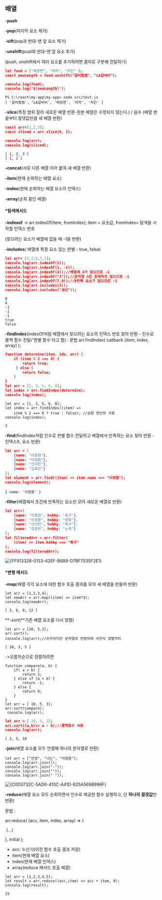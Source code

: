 ## 배열 

-**push** 

**-pop**(마지막 요소 제거) 

**-sift**(pop과 반대-맨 앞 요소 제거)

**-unshift**(pust와 반대-맨 앞 요소 추가)

(push, unshift에서 여러 요소를 추가하려면 콤마로 구분해 전달하기)

```json
let food = ["짜장면", "피자", "치킨" ];
const newLength = food.unshift("갈비찜찜", "LA갈비비");

console.log(food);
console.log('${newLength}');
```

```
PS C:\react\my-app\my-app> node src/test.js
[ '갈비찜찜', 'LA갈비비', '짜장면', '피자', '치킨' ]
```

**-slice**(특정 범위 잘라 새로운 배열 반환-원본 배열은 수정되지 않는다.) / 음수 (배열 맨 끝부터 절댓값만큼 새 배열 반환)

```json
const arr=[1,2,3];
const sliced = arr.slice(0, 2);

console.log(arr);
console.log(sliced);
```

```
[ 1, 2, 3 ]
[ 1, 2 ]
```

**-concat**(서로 다른 배열 이어 붙여 새 배열 반환)

**-item**(현재 순회하는 배열 요소)

**-index**(현재 순회하는 배열 요소의 인덱스)

**-array**(순회 중인 배열)



#### *탐색메서드

**-indexof** -> arr.indexOf(item, fromIndex); item = 요솟값, fromIndex= 탐색을 시작할 인덱스 번호

(찾으려는 요소가 배열에 없을 때 -1을 반환)

**-includes**( 배열에 특정 요소 있는 판별 - true, false)

```json
let arr= [1,3,5,7,1];
console.log(arr.indexOf(1));
console.log(arr.indexOf(1, -1));
console.log(arr.indexOf(4));//배열에 4가 없으므로 -1
console.log(arr.indexOf("3"));//문자형 3은 존재하지 않으므로 -1
console.log(arr.indexOf(7,9));//9번째 요소가 없으므로 -1
console.log(arr.includes(3));
console.log(arr.includes("생선"));
```

```
0
4
-1
-1
-1
true
false
```

**-findIndex**(indexOf처럼 배열에서 찾으려는 요소의 인덱스 번호 찾아 반환 - 인수로 콜백 함수 전달/'판별 함수'라고 함) : 문법 arr.findIndex( callback (item, index, array) );

```json
function determine(item, idx, arr) {
    if (item % 2 === 0) {
        return true;
     } else {
        return false;
    }
}
let arr = [1, 3, 5, 6, 8];
let index = arr.findIndex(determine);
console.log(index);
```

```
let arr = [1, 3, 5, 6, 8];
let index = arr.findIndex((item) =>
    item % 2 === 0 ? true : false); //삼항 연산자 사용
console.log(index);
```

```
3
```

**-find**(findIndex처럼 인수로 판별 함수 전달하고 배열에서 만족하는 요소 찾아 반환 - 인덱스X, 요소 반환)

```json
let arr = [
    {name: "이종원"},
    {name: "이정환"},
    {name: "신다민"},
    {name: "김효빈"}
];
let element = arr.find((item) => item.name === "이정환");
console.log(element);
```

```
{ name: '이정환' }
```

**-filter**(배열에서 조건에 만족하는 요소만 모아 새로운 배열로 반환)

```json
let arr=[
    {name: "이종원", hobby: "축구"},
    {name: "이정환", hobby: "영화"},
    {name: "신다민", hobby: "축구"},
    {name: "김효빈", hobby: "노래"}
];
let filteredArr = arr.filter(
    (item) => item.hobby === "축구"
);
console.log(filteredArr);
```

![{FF913328-0133-42EF-B689-D7BF7535F2E1}](C:\Users\user\AppData\Local\Packages\MicrosoftWindows.Client.CBS_cw5n1h2txyewy\TempState\ScreenClip\{FF913328-0133-42EF-B689-D7BF7535F2E1}.png)

#### *변형 메서드

**-map**(배열 각각 요소에 대한 함수 호출 결과를 모아 새 배열을 만들어 반환)

```
let arr = [1,2,3,4];
let newArr = arr.map((item) => item*3);
console.log(newArr);
```

```
[ 3, 6, 9, 12 ]
```

**-sort(**기존 배열 요소를 다시 정렬)

```
let arr = [10, 5,3];
arr.sort();
console.log(arr);//숫자이지만 문자열로 변환하여 사전식 정렬처리
```

```
[ 10, 3, 5 ]
```

->오름차순으로 정렬하려면

```
function compare(a, b) {
    if( a > b) {
        return 1;
    } else if (a < b) {
        return -1;
    } else {
        return 0;
    }
}
let arr = [ 10, 5, 3];
arr.sort(compare);
 console.log(arr);
```

```json
let arr = [ 10, 5, 3];
arr.sort((a,b)=> a - b);//콜백함수 사용
console.log(arr);
```

```
[ 3, 5, 10 
```

**-join**(배열 요소를 모두 연결해 하나의 문자열로 반환)

```
let arr = ["안녕", "나는", "이정환"];
console.log(arr.join());
console.log(arr.join("-"));
console.log(arr.join(""));
console.log(arr.join(" "));
```

![{C0D0732C-5AD6-410C-A41D-825A5698996F}](C:\Users\user\AppData\Local\Packages\MicrosoftWindows.Client.CBS_cw5n1h2txyewy\TempState\ScreenClip\{C0D0732C-5AD6-410C-A41D-825A5698996F}.png)

**-reduce**(배열 요소 모두 순회하면서 인수로 제공한 함수 실행하고, 단 **하나의 결괏값**만 반환)

문법 : 

arr.reduce( (acc, item, index, array) => {

​	(...)

}, initial );

- acc: 누산기(이전 함수 호출 결과 저장)
- item(현재 배열 요소)
- index(현재 배열 인덱스)
- array(reduce 메서드 호출 배열)

```
let arr = [1,2,3,4,5];
let result = arr.reduce((acc,item) => acc + item, 0);
console.log(result);
```

```
15
```


